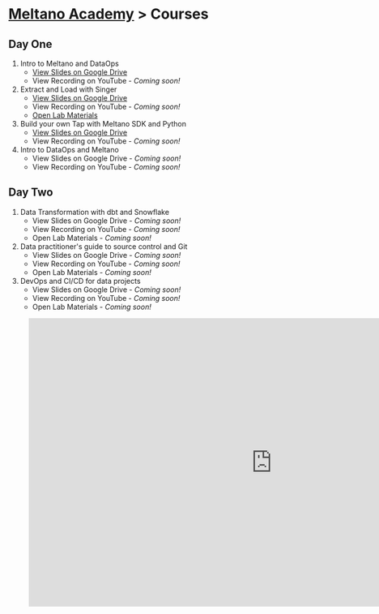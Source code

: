 # [Meltano Academy](README.md) > Courses

## Day One

1. Intro to Meltano and DataOps
      - [View Slides on Google Drive](https://docs.google.com/presentation/d/1wa9gJ0EYTZ--qoHn18wJ9pyRz6ARyV-0bqWdVNTBMek/edit?usp=sharing)
      - View Recording on YouTube - _Coming soon!_
2. Extract and Load with Singer
      - [View Slides on Google Drive](https://docs.google.com/presentation/d/1GBD-LJLLDQm1T53Vle5X42MMF0InZW3-W2VltxVywsw/edit?usp=sharing)
      - View Recording on YouTube - _Coming soon!_
      - [Open Lab Materials](https://docs.google.com/document/d/1DVIPTb_Puz9uI2vxSHmXymC2DeFXWJudBj57jQyIvMg)
3. Build your own Tap with Meltano SDK and Python
      - [View Slides on Google Drive](https://docs.google.com/presentation/d/1Z9O5ndQUQewC3gq8A_FP8jnfv0OSBKOpU3Fmcjrrv6c/edit?usp=sharing)
      - View Recording on YouTube - _Coming soon!_
4. Intro to DataOps and Meltano
      - View Slides on Google Drive - _Coming soon!_
      - View Recording on YouTube - _Coming soon!_

## Day Two

1. Data Transformation with dbt and Snowflake
      - View Slides on Google Drive - _Coming soon!_
      - View Recording on YouTube - _Coming soon!_
      - Open Lab Materials - _Coming soon!_
2. Data practitioner's guide to source control and Git
      - View Slides on Google Drive - _Coming soon!_
      - View Recording on YouTube - _Coming soon!_
      - Open Lab Materials - _Coming soon!_
3. DevOps and CI/CD for data projects
      - View Slides on Google Drive - _Coming soon!_
      - View Recording on YouTube - _Coming soon!_
      - Open Lab Materials - _Coming soon!_

<figure class="video_container">
    <iframe src="https://docs.google.com/presentation/d/e/2PACX-1vTRhIF63Tzc3H_GNSElxTRjdb8fo_S2S5cTIe1caS1zUE1QFQH2QMSba25eXoVqHKkTAF9KHztUzoD_/embed?start=false&loop=false&delayms=3000" frameborder="0" width="960" height="569" allowfullscreen="true" mozallowfullscreen="true" webkitallowfullscreen="true"></iframe>
</figure>
